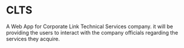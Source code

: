 # CLTS
A Web App for Corporate Link Technical Services company. it will be providing the users to interact with the company officials regarding the services they acquire.
